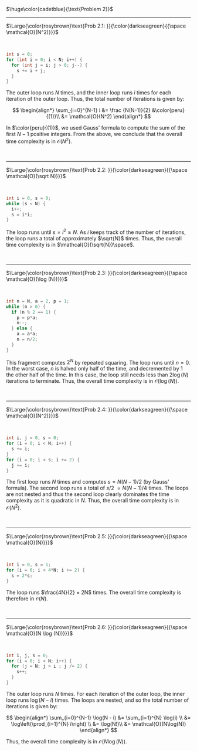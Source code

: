 $\huge\color{cadetblue}{\text{Problem 2}}$

----------------------

$\Large{\color{rosybrown}\text{Prob 2.1: }}{\color{darkseagreen}{{\space \mathcal{O}(N^2)}}}$  

<br/>

```c
int s = 0;
for (int i = 0; i < N; i++) {
  for (int j = i; j > 0; j--) {
    s += i + j;
  }
}
```

The outer loop runs $N$ times, and the inner loop runs $i$ times for each iteration of the outer loop. Thus, the total number of iterations is given by:

$$
\begin{align*}
\sum_{i=0}^{N-1} i
&= \frac {N(N-1)}{2} &\color{peru}{(1)}\\
&= \mathcal{O}(N^2)
\end{align*}
$$

In $\color{peru}{(1)}$, we used Gauss' formula to compute the sum of the first $N - 1$ positive integers. From the above, we conclude that the overall time complexity is in $\mathcal{O}(N^2)$.

<br/>

----------------------

$\Large{\color{rosybrown}\text{Prob 2.2: }}{\color{darkseagreen}{{\space \mathcal{O}(\sqrt N)}}}$  

<br/>

```c
int i = 0, s = 0;
while (s < N) {
  i++;
  s = i*i;
}
```

The loop runs until $s = i^2 \geq N$. As $i$ keeps track of the number of iterations, the loop runs a total of approximately $\sqrt{N}$ times. Thus, the overall time complexity is in $\mathcal{O}(\sqrt{N})\space$.  

<br/>

----------------------

$\Large{\color{rosybrown}\text{Prob 2.3: }}{\color{darkseagreen}{{\space \mathcal{O}(\log (N))}}}$  

<br/>

```c
int n = N, a = 2, p = 1;
while (n > 0) {
  if (n % 2 == 1) {
    p = p*a;
    n--;
  } else {
    a = a*a;
    n = n/2;
  }
}
```

This fragment computes $2^N$ by repeated squaring. The loop runs until $n = 0$. In the worst case, $n$ is halved only half of the time, and decremented by $1$ the other half of the time. In this case, the loop still needs less than $2\log(N)$ iterations to terminate. Thus, the overall time complexity is in $\mathcal{O}(\log (N))$.

<br/>

----------------------

$\Large{\color{rosybrown}\text{Prob 2.4: }}{\color{darkseagreen}{{\space \mathcal{O}(N^2)}}}$  

<br/>

```c
int i, j = 0, s = 0;
for (i = 0; i < N; i++) {
  s += i;
}
for (i = 0; i < s; i += 2) {
  j += i;
}
```

The first loop runs $N$ times and computes $s = N(N - 1)/2$ (by Gauss' formula). The second loop runs a total of $s/2$ $= N(N - 1)/4$ times. The loops are not nested and thus the second loop clearly dominates the time complexity as it is quadratic in $N$. Thus, the overall time complexity is in $\mathcal{O}(N^2)$.

<br/>

----------------------

$\Large{\color{rosybrown}\text{Prob 2.5: }}{\color{darkseagreen}{{\space \mathcal{O}(N)}}}$  

<br/>

```c
int i = 0, s = 1;
for (i = 0; i < 4*N; i += 2) {
  s = 2*s;
}
```

The loop runs $\frac{4N}{2} = 2N$ times. The overall time complexity is therefore in $\mathcal{O}(N)$.

<br/>

----------------------

$\Large{\color{rosybrown}\text{Prob 2.6: }}{\color{darkseagreen}{{\space \mathcal{O}(N \log (N))}}}$  

<br/>

```c
int i, j, s = 0;
for (i = 0; i < N; i++) {
  for (j = N; j > i ; j /= 2) {
    s++;
  }
}
```

The outer loop runs $N$ times. For each iteration of the outer loop, the inner loop runs $\log(N - i)$ times. The loops are nested, and so the total number of iterations is given by:

$$
\begin{align*}
\sum_{i=0}^{N-1} \log(N - i) &= \sum_{i=1}^{N} \log(i) \\
&= \log\left(\prod_{i=1}^{N} i\right) \\
&= \log(N!)\\
&= \mathcal{O}(N\log(N))
\end{align*}
$$

Thus, the overall time complexity is in $\mathcal{O}(N\log(N))$.

<br/>